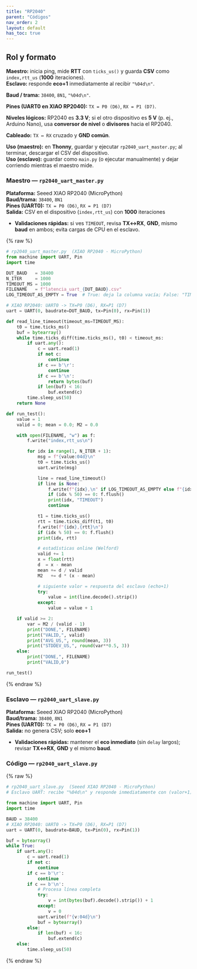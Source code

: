 ```yaml
---
title: "RP2040"
parent: "Códigos"
nav_order: 2
layout: default
has_toc: true
---
```

## Rol y formato

**Maestro:** inicia ping, mide **RTT** con `ticks_us()` y guarda **CSV** como `index,rtt_us` (**1000** iteraciones).  
**Esclavo:** responde **eco+1** inmediatamente al recibir `"%04d\n"`.  

**Baud / trama:** `38400`, `8N1`, `"%04d\n"`.  

**Pines (UART0 en XIAO RP2040):** `TX = P0 (D6)`, `RX = P1 (D7)`.  

**Niveles lógicos:** RP2040 es **3.3 V**; si el otro dispositivo es **5 V** (p. ej., Arduino Nano), usa **conversor de nivel** o **divisores** hacia el RP2040.  

**Cableado:** `TX ↔ RX` cruzado y **GND común**.  

**Uso (maestro):** en **Thonny**, guardar y ejecutar `rp2040_uart_master.py`; al terminar, descargar el CSV del dispositivo.  
**Uso (esclavo):** guardar como `main.py` (o ejecutar manualmente) y dejar corriendo mientras el maestro mide.

### Maestro — `rp2040_uart_master.py`
**Plataforma:** Seeed XIAO RP2040 (MicroPython)  
**Baud/trama:** `38400`, `8N1`  
**Pines (UART0):** `TX = P0 (D6)`, `RX = P1 (D7)`  
**Salida:** CSV en el dispositivo (`index,rtt_us`) con **1000** iteraciones
- **Validaciones rápidas:** si ves `TIMEOUT`, revisa **TX↔RX**, **GND**, mismo **baud** en ambos; evita cargas de CPU en el esclavo.

{% raw %}
~~~python
# rp2040_uart_master.py  (XIAO RP2040 - MicroPython)
from machine import UART, Pin
import time

DUT_BAUD   = 38400
N_ITER     = 1000
TIMEOUT_MS = 1000
FILENAME   = f"latencia_uart_{DUT_BAUD}.csv"
LOG_TIMEOUT_AS_EMPTY = True  # True: deja la columna vacía; False: "TIMEOUT"

# XIAO RP2040: UART0 -> TX=P0 (D6), RX=P1 (D7)
uart = UART(0, baudrate=DUT_BAUD, tx=Pin(0), rx=Pin(1))

def read_line_timeout(timeout_ms=TIMEOUT_MS):
    t0 = time.ticks_ms()
    buf = bytearray()
    while time.ticks_diff(time.ticks_ms(), t0) < timeout_ms:
        if uart.any():
            c = uart.read(1)
            if not c: 
                continue
            if c == b'\r':
                continue
            if c == b'\n':
                return bytes(buf)
            if len(buf) < 16:
                buf.extend(c)
        time.sleep_us(50)
    return None

def run_test():
    value = 1
    valid = 0; mean = 0.0; M2 = 0.0

    with open(FILENAME, "w") as f:
        f.write("index,rtt_us\n")

        for idx in range(1, N_ITER + 1):
            msg = f"{value:04d}\n"
            t0 = time.ticks_us()
            uart.write(msg)

            line = read_line_timeout()
            if line is None:
                f.write(f"{idx},\n" if LOG_TIMEOUT_AS_EMPTY else f"{idx},TIMEOUT\n")
                if (idx % 50) == 0: f.flush()
                print(idx, "TIMEOUT")
                continue

            t1 = time.ticks_us()
            rtt = time.ticks_diff(t1, t0)
            f.write(f"{idx},{rtt}\n")
            if (idx % 50) == 0: f.flush()
            print(idx, rtt)

            # estadísticas online (Welford)
            valid += 1
            x = float(rtt)
            d  = x - mean
            mean += d / valid
            M2   += d * (x - mean)

            # siguiente valor = respuesta del esclavo (echo+1)
            try:
                value = int(line.decode().strip())
            except:
                value = value + 1

    if valid >= 2:
        var = M2 / (valid - 1)
        print("DONE,", FILENAME)
        print("VALID,", valid)
        print("AVG_US,", round(mean, 3))
        print("STDDEV_US,", round(var**0.5, 3))
    else:
        print("DONE,", FILENAME)
        print("VALID,0")

run_test()
~~~
{% endraw %}

### Esclavo — `rp2040_uart_slave.py`
**Plataforma:** Seeed XIAO RP2040 (MicroPython)  
**Baud/trama:** `38400`, `8N1`  
**Pines (UART0):** `TX = P0 (D6)`, `RX = P1 (D7)`  
**Salida:** no genera CSV; solo **eco+1**
- **Validaciones rápidas:** mantener el **eco inmediato** (sin `delay` largos); revisar **TX↔RX**, **GND** y el mismo **baud**.

### Código — `rp2040_uart_slave.py`

{% raw %}
~~~python
# rp2040_uart_slave.py  (Seeed XIAO RP2040 - MicroPython)
# Esclavo UART: recibe "%04d\n" y responde inmediatamente con (valor+1) en el mismo formato.

from machine import UART, Pin
import time

BAUD = 38400
# XIAO RP2040: UART0 -> TX=P0 (D6), RX=P1 (D7)
uart = UART(0, baudrate=BAUD, tx=Pin(0), rx=Pin(1))

buf = bytearray()
while True:
    if uart.any():
        c = uart.read(1)
        if not c:
            continue
        if c == b'\r':
            continue
        if c == b'\n':
            # Procesa línea completa
            try:
                v = int(bytes(buf).decode().strip()) + 1
            except:
                v = 0
            uart.write(f"{v:04d}\n")
            buf = bytearray()
        else:
            if len(buf) < 16:
                buf.extend(c)
    else:
        time.sleep_us(50)
~~~
{% endraw %}
